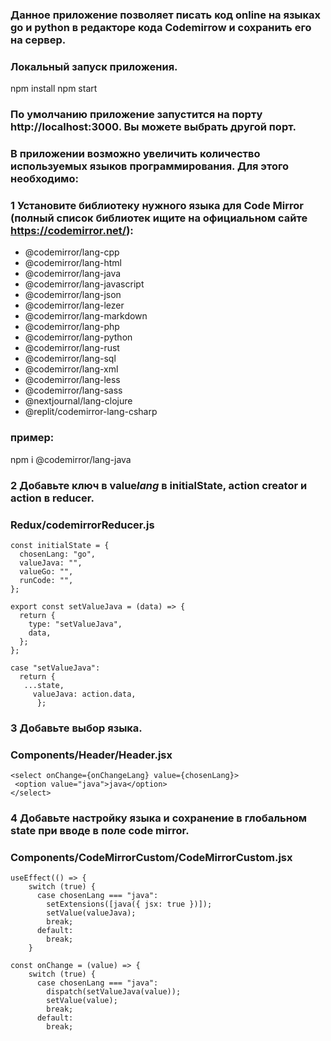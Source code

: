 ### Данное приложение позволяет писать код online на языках go и python в редакторе кода Codemirrow и сохранить его на сервер.

### Локальный запуск приложения.
npm install
npm start
### По умолчанию приложение запустится на порту http://localhost:3000. Вы можете выбрать другой порт.

### В приложении возможно увеличить количество используемых языков программирования. Для этого необходимо:
### 1 Установите библиотеку нужного языка для Code Mirror (полный список библиотек ищите на официальном сайте https://codemirror.net/): 
- @codemirror/lang-cpp
- @codemirror/lang-html
- @codemirror/lang-java
- @codemirror/lang-javascript
- @codemirror/lang-json
- @codemirror/lang-lezer
- @codemirror/lang-markdown
- @codemirror/lang-php
- @codemirror/lang-python
- @codemirror/lang-rust
- @codemirror/lang-sql
- @codemirror/lang-xml
- @codemirror/lang-less
- @codemirror/lang-sass
- @nextjournal/lang-clojure
- @replit/codemirror-lang-csharp
### пример:

npm i @codemirror/lang-java

### 2 Добавьте ключ в value*lang* в initialState, action creator и action в reducer.
### Redux/codemirrorReducer.js
```
const initialState = {
  chosenLang: "go",
  valueJava: "",
  valueGo: "",
  runCode: "",
};
```

```
export const setValueJava = (data) => {
  return {
    type: "setValueJava",
    data,
  };
};
```

```
case "setValueJava":
  return {
   ...state,
     valueJava: action.data,
      };
```
### 3 Добавьте выбор языка.
### Components/Header/Header.jsx

```
<select onChange={onChangeLang} value={chosenLang}>
 <option value="java">java</option>
</select>
```

### 4 Добавьте настройку языка и сохранение в глобальном state при вводе в поле code mirror.
### Components/CodeMirrorCustom/CodeMirrorCustom.jsx
```
useEffect(() => {
    switch (true) {
      case chosenLang === "java":
        setExtensions([java({ jsx: true })]);
        setValue(valueJava);
        break;
      default:
        break;
    }
```

```
const onChange = (value) => {
    switch (true) {
      case chosenLang === "java":
        dispatch(setValueJava(value));
        setValue(value);
        break;
      default:
        break;
```

